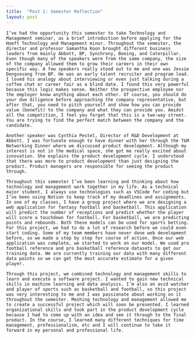```yaml
---
title:  "Post 1: Semester Reflection"
layout: post
---
```


    I’ve had the opportunity this semester to take Technology and Management seminar, as a brief introduction before applying for the Hoeft Technology and Management minor. Throughout the semester, the director and professor Samantha Koon brought different business leaders from mainly Abbott, BP, Synchrony, Boeing, and Caterpillar. Even though many of the speakers were from the same company, the size of the company allowed them to grow their careers in their own specific way. A few speakers really stood out to me and one was Jessie Dengsevang from BP. He was an early talent recruiter and program lead. I loved his analogy about interviewing or even just talking during a coffee chat or career fair as a blind date. I found this very powerful because this logic makes sense. Neither the prospective employee nor the employer know anything about each other. Of course, you should do your due diligence before approaching the company representative, but after that, you need to pitch yourself and show how you can provide value (benefit) to the company and what they can provide you. Amidst all the competition, I feel you forget that this is a two-way street. You are trying to find the perfect match between the company and the candidate. 

    Another speaker was Cynthia Pestel, Director of R&D Development at Abbott. I was fortunate enough to have dinner with her through the T&M Networking Dinner where we discussed product development. Although my interest is not in the medical space, she got me really excited about innovation. She explains the product development cycle. I understood that there was more to product development than just designing the product. Product managers are responsible for seeing the product through. 
    
    Throughout this semester I’ve been learning and thinking about how technology and management work together in my life. As a technical major student, I always use technologies such as VSCode for coding but I’ve been using Notion to keep track of my deadlines and assignments. In one of my classes, I have a group project where we are designing a web application for fantasy football and basketball. This application will predict the number of receptions and predict whether the player will score a touchdown for football. For basketball, we are predicting points and rebounds. Both these models can be used for sports betting. For this project, we had to do a lot of research before we could even start coding. Some of my team members have never done web development before, so we made a step by step for course of action. Once our web application was complete, we started to work on our model. We used pro football reference and pro basketball reference datasets to get our training data. We are currently training our data with many different data points so we can get the most accurate estimate for a given player. 
    
    Through this project, we combined technology and management skills to learn and execute a software project. I wanted to gain new technical skills in machine learning and data analysis. I’m also an avid watcher and player of sports such as basketball and football, so this project was very interesting to me and I was passionate about working on it throughout the semester. Meshing technology and management allowed me to create a successful project which will soon be presented. I learned organizational skills and took part in the product development cycle because I had to come up with an idea and see it through to the final product. In the course, I learned many different techniques for time management, professionalism, etc and I will continue to take it forward in my personal and professional life. 

<!-- ## Heading Two (h2)

### Heading Three (h3)

#### Heading Four (h4)

##### Heading Five (h5)

###### Heading Six (h6)


## Blockquotes

### Single line

> My mom always said life was like a box of chocolates. You never know what you're gonna get.

### Multiline

> What do you get when you cross an insomniac, an unwilling agnostic and a dyslexic?
>
> You get someone who stays up all night torturing himself mentally over the question of whether or not there's a dog.
>
> – _Hal Incandenza_

## Horizontal Rule

---

## Table

| Title 1          | Title 2          | Title 3         | Title 4         |
|------------------|------------------|-----------------|-----------------|
| First entry      | Second entry     | Third entry     | Fourth entry    |
| Fifth entry      | Sixth entry      | Seventh entry   | Eight entry     |
| Ninth entry      | Tenth entry      | Eleventh entry  | Twelfth entry   |
| Thirteenth entry | Fourteenth entry | Fifteenth entry | Sixteenth entry |

## Code

Source code can be included by fencing the code with three backticks. Syntax highlighting works automatically when specifying the language after the backticks.

````
```javascript
function foo () {
    return "bar";
}
```
````

This would be rendered as:

```javascript
function foo () {
    return "bar";
}
```

## Lists

### Unordered

* First item
* Second item
* Third item
    * First nested item
    * Second nested item

### Ordered

1. First item
2. Second item
3. Third item
    1. First nested item
    2. Second nested item -->

